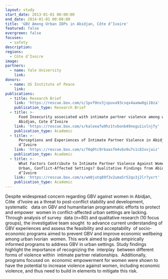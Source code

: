 ```yaml
---
layout: study
start_date: 2013-01-01 00:00:00
end_date: 2014-01-01 00:00:00
title: 'GBV Among Urban IDPs in Abidjan, Côte d’Ivoire'
featured: false
evergreen: false
focuses:
  - safety
description:
regions:
  - Côte d’Ivoire
image:
partners:
  - name: Yale University
    link:
donors:
  - name: US Institute of Peace
    link:
publications:
  - title: Research Brief
    link: 'https://rescue.box.com/s/1pvf0nv3jspuva93csqx4aamw0gi10za'
    publication_type: Research Brief
  - title: >-
      Food Insecurity associated with intimate partner violence among women in
      Abidjan, Cote d’Ivoire
    link: 'https://rescue.box.com/s/kaleeafw9hz1tvbonb49nogu1ixlnjfy'
    publication_type: Academic
  - title: >-
      Perceptions and Experiences of Intimate Partner Violence in Abidjan, Côte
      d’Ivoire
    link: 'https://rescue.box.com/s/f6q0tc9rbaasfm4vbx9u7s1c82xvjaiz'
    publication_type: Academic
  - title: >-
      What Factors Contribute to Intimate Partner Violence Against Women in
      Urban, Conflict-Affected Settings? Qualitative Findings from Abidjan, Côte
      d’Ivoire
    link: 'https://rescue.box.com/s/wm0jutq89f3v2uma5r52qv3j2lr7yxrt'
    publication_type: Academic
---
```


Despite widespread concern regarding GBV against women in Abidjan, C&ocirc;te&nbsp; d’Ivoire as a threat to post-conflict stability and development, systematic &nbsp; data on GBV and humanitarian programmatic efforts to protect and empower&nbsp; women in conflict-affected urban settings are lacking. Through analysis of survey&nbsp; data (n=80) and qualitative research (10 focus groups), the investigative team sought&nbsp; to advance current understanding of GBV experiences and assess the feasibility and acceptability&nbsp; of socio-economic programs aimed to prevent GBV and improve economic wellbeing among urban Ivorian&nbsp; women. This work aimed to guide empirically informed programs to address GBV in urban settings. Study findings highlight the importance of recognizing the&nbsp; interplay&nbsp; between different&nbsp; forms of violence within&nbsp; intimate partner relationships.&nbsp; Additionally, programs focused on&nbsp; economic empowerment for women were shown to have the potential to increase violence against women, including economic violence, and thus need to build in elements to mitigate this risk.